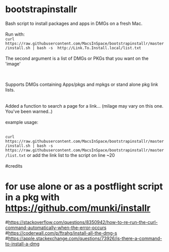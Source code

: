 # bootstrapinstallr<br/>
Bash script to install packages and apps in DMGs on a fresh Mac. <br/><br/>
Run with:<br/>
`curl https://raw.githubusercontent.com/MacsInSpace/bootstrapinstallr/master/install.sh | bash -s  http://Link.To.Install.local/list.txt`
<br/><br/>
The second argument is a list of DMGs or PKGs that you want on the 'image'<br/>
<br/><br/>

Supports DMGs containing Apps/pkgs and mpkgs or stand alone pkg link lists.<br/>
<br/><br/>
Added a function to search a page for a link... (milage may vary on this one. You've been warned..)<br/><br/>
example usage:<br/><br/>

`curl https://raw.githubusercontent.com/MacsInSpace/bootstrapinstallr/master/install.sh | bash -s  https://raw.githubusercontent.com/MacsInSpace/bootstrapinstallr/master/list.txt`
 or add the link list to the script on line ~20 
<br/><br/>
#credits
# for use alone or as a postflight script in a pkg with https://github.com/munki/installr
#https://stackoverflow.com/questions/8350942/how-to-re-run-the-curl-command-automatically-when-the-error-occurs
#https://coderwall.com/p/ftrahg/install-all-the-dmg-s
#https://apple.stackexchange.com/questions/73926/is-there-a-command-to-install-a-dmg
